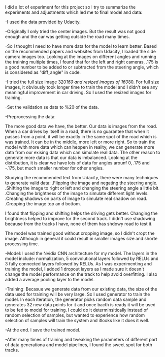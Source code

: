 I did a lot of experiment for this project so I try to summarize the experiments and adjustments which led me to final model and data:

-I used the data provided by Udacity.

-Originally I only tried the center images. But the result was not good enough and the car was getting outside the road many times.

-So I thought I need to have more data for the model to learn better. Based on the recommended papers and websites from Udacity, I loaded the side camera images too. Looking at the images on different angles and running the training multiple times, I found that for the left and right cameras, .175 is a good number to be added to or subtracted from the steering angle, which is considered as "diff_angle" in code.

-I tried the full size image 320*160 and resized images of 160*80. For full size images, it obviously took longer time to train the model and I didn't see any meaningful improvement in car driving. So I used the resized images for training.

-Set the validation se data to %20 of the data.

-Preprocessing the data:

The more good data we have, the better. Our data is images from the road. When a car drives by itself in a road, there is no guarantee that when it passes from a point, it will be exactly in the same spot of the road which is was trained. It can be in the middle, more left or more right. So to train the model with more data which can heppen in reality, we can generate more data from our exising data which can simulate real data. The other reason to generate more data is that our data is imbalanced. Looking at the distribution, it is clear we have lots of data for angles arounf 0, .175 and -.175, but much smaller number for other angles.

Studying the recommended text from Udacity, there were many techniques to generate valid data:
.Flipping the image and negating the steering angle.
.Shifting the image to right or left and changing the steering angle a little bit.
.Changing the brightness of the image to simulate different light levels.
.Creating shadows on parts of image to simulate real shadow on road.
.Cropping the image top an d bottom.

I found that flipping and shifting helps the driving gets better. Changing the brightness helped to improve for the second track. I didn't use shadowing because from the tracks I have, none of them has shdowy road to test it.

The model was trained good without cropping image, so I didn't cropt the image. Although in general it could result in smaller images size and shorte processing time.


-Model:
I used the Nvidia CNN architecture for my model. The layers in the model include: normalization, 5 convolutional layers followed by RELUs and 3 fully connected layers followed by RELUs. As I was experimenting and training the model, I added 1 dropout layers as I made sure it doesn't change the model performance on the track to help avoid overfitting. I also added a average pooling layer to the model.

-Training:
Becasue we generate data from our existing data, the size of the data used for training will be very large. So I used generator to train the model. In each iteration, the generator picks random data sample and generates 32 new data points for it and once bacth is ready it will be used to be fed to model for training. I could do it  determinsitically instead of random selection of samples, but wanted to experience how random selection of samples will train the system and itlooks like it does it well.

-At the end. I save the trained model.

-After many times of training and tweaking the parameters of different part of data generationa and model pipelines, I found the sweet spot for both tracks.


